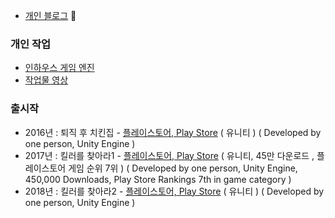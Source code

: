 - [개인 블로그](https://sungjjinkang.github.io/) 🌱
          
### 개인 작업
            
- [인하우스 게임 엔진](https://github.com/SungJJinKang/DoomsEngine/releases)
- [작업물 영상](https://youtube.com/playlist?list=PLUg9a0kyCgTR3OhYZYSMauDmjv6D96pVz)      

### 출시작       

- 2016년 : 퇴직 후 치킨집 - [플레이스토어, Play Store](https://play.google.com/store/apps/details?id=kr.Hours30000.ChickenShopAfterRetire&hl=ko&gl=US) ( 유니티 ) ( Developed by one person, Unity Engine )     
- 2017년 : 킬러를 찾아라1 - [플레이스토어, Play Store](https://play.google.com/store/apps/details?id=com.NintyNineMillion.FindKiller&hl=ko&gl=US) ( 유니티, 45만 다운로드 , 플레이스토어 게임 순위 7위 ) ( Developed by one person, Unity Engine, 450,000 Downloads, Play Store Rankings 7th in game category   )          
- 2018년 : 킬러를 찾아라2 - [플레이스토어, Play Store](https://play.google.com/store/apps/details?id=com.milli.findkiller2&hl=ko&gl=US) ( 유니티 ) ( Developed by one person, Unity Engine )            
